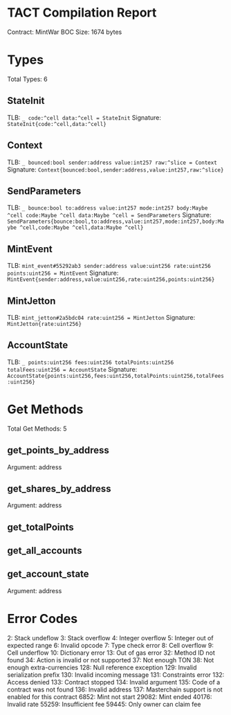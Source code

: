 # TACT Compilation Report
Contract: MintWar
BOC Size: 1674 bytes

# Types
Total Types: 6

## StateInit
TLB: `_ code:^cell data:^cell = StateInit`
Signature: `StateInit{code:^cell,data:^cell}`

## Context
TLB: `_ bounced:bool sender:address value:int257 raw:^slice = Context`
Signature: `Context{bounced:bool,sender:address,value:int257,raw:^slice}`

## SendParameters
TLB: `_ bounce:bool to:address value:int257 mode:int257 body:Maybe ^cell code:Maybe ^cell data:Maybe ^cell = SendParameters`
Signature: `SendParameters{bounce:bool,to:address,value:int257,mode:int257,body:Maybe ^cell,code:Maybe ^cell,data:Maybe ^cell}`

## MintEvent
TLB: `mint_event#55292ab3 sender:address value:uint256 rate:uint256 points:uint256 = MintEvent`
Signature: `MintEvent{sender:address,value:uint256,rate:uint256,points:uint256}`

## MintJetton
TLB: `mint_jetton#2a5bdc04 rate:uint256 = MintJetton`
Signature: `MintJetton{rate:uint256}`

## AccountState
TLB: `_ points:uint256 fees:uint256 totalPoints:uint256 totalFees:uint256 = AccountState`
Signature: `AccountState{points:uint256,fees:uint256,totalPoints:uint256,totalFees:uint256}`

# Get Methods
Total Get Methods: 5

## get_points_by_address
Argument: address

## get_shares_by_address
Argument: address

## get_totalPoints

## get_all_accounts

## get_account_state
Argument: address

# Error Codes
2: Stack undeflow
3: Stack overflow
4: Integer overflow
5: Integer out of expected range
6: Invalid opcode
7: Type check error
8: Cell overflow
9: Cell underflow
10: Dictionary error
13: Out of gas error
32: Method ID not found
34: Action is invalid or not supported
37: Not enough TON
38: Not enough extra-currencies
128: Null reference exception
129: Invalid serialization prefix
130: Invalid incoming message
131: Constraints error
132: Access denied
133: Contract stopped
134: Invalid argument
135: Code of a contract was not found
136: Invalid address
137: Masterchain support is not enabled for this contract
6852: Mint not start
29082: Mint ended
40176: Invalid rate
55259: Insufficient fee
59445: Only owner can claim fee